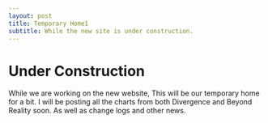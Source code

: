 ```yaml
---
layout: post
title: Temporary Home1
subtitle: While the new site is under construction.
---
```


# Under Construction

While we are working on the new website, This will be our temporary home for a bit. I will be posting all the charts from both Divergence and Beyond Reality soon. As well as change logs and other news.
